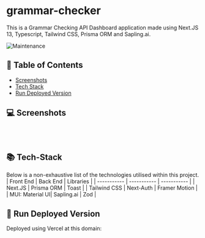 # grammar-checker
This is a Grammar Checking API Dashboard application made using Next.JS 13, Typescript, Tailwind CSS, Prisma ORM and Sapling.ai.

![Maintenance](https://img.shields.io/maintenance/yes/2023)

## :scroll: Table of Contents
- [Screenshots](#computer-screenshots)
- [Tech Stack](#books-tech-stack)
- [Run Deployed Version](#running-run-deployed-version)

## :computer: Screenshots
<div style="display: inline_block" align="center"><br>
<!--  <img align="center" alt="Home Page"  width="800" src="/assets/home-page.PNG"> -->
</div>
<div style="display: inline_block" align="center"><br>
<!--  <img align="center" alt="Collection Page"  width="500" src="/assets/collection-page.PNG"> -->
<!--  <img align="center" alt="NFT Modal"  width="500" src="/assets/nft-modal-revealed.PNG"> -->
</div>

## :books: Tech-Stack
Below is a non-exhaustive list of the technologies utilised within this project.
| Front End | Back End | Libraries |
| ----------- | ----------- | ----------- |
| Next.JS | Prisma ORM | Toast |
| Tailwind CSS | Next-Auth | Framer Motion |
| MUI: Material UI| Sapling.ai | Zod |

## :running: Run Deployed Version
Deployed using Vercel at this domain:
